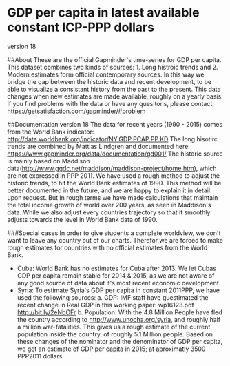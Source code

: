 # GDP per capita in latest available constant ICP-PPP dollars
version 18

##About
These are the official Gapminder's time-series for GDP per capita. This dataset combines two kinds of sources: 1. Long histroic trends and 2. Modern estimates form official contemporary sources. In this way we bridge the gap between the historic data and recent development, to be able to visualize a consistant history from the past to the present. This data changes when new estimates are made available, roughly on a yearly basis. If you find problems with the data or have any quesitons, please contact: https://getsatisfaction.com/gapminder/#problem

##Documentation version 18
The data for recent years (1990 - 2015) comes from the World Bank indicator: http://data.worldbank.org/indicator/NY.GDP.PCAP.PP.KD
The long hisotirc trends are combined by Mattias Lindgren and documented here: https://www.gapminder.org/data/documentation/gd001/
The historic source is mainly based on Maddison data(http://www.ggdc.net/maddison/maddison-project/home.htm), which are not expressed in PPP 2011. We have used a rough method to adjust the historic trends, to hit the World Bank estimates of 1990. This method will be better documented in the future, and we are happy to explain it in detail upon request. But in rough terms we have made calculations that  maintain the total income growth of world over 200 years, as seen in Maddison's data. While we also adjust every countries trajectory so that it smoothly adjusts towards the level in World Bank data of 1990.

###Special cases
In order to give students a complete worldview, we don't want to leave any country out of our charts. Therefor we are forced to make rough estimates for countries with no official estimates from the World Bank.
* Cuba: World Bank has no estimates for Cuba after 2013. We let Cubas GDP per capita remain stable for 2014 & 2015, as we are not aware of any good source of data about it's most recent economic development.
* Syria: To estimate Syria's GDP per capita in constant 2011PPP, we have used the following sources:
a. GDP: IMF staff have guestimated the recent change in Real GDP in this working paper: wp16123.pdf http://bit.ly/2eNbOFr
b. Population: With the 4.8 Million People have fled the country according to http://www.unocha.org/syria, and roughly half a million war-fatalities. This gives us a rough estimate of the current population inside the country, of roughly 5.1 Million people.
Based on these changes of the nominator and the denominator of GDP per capita, we get an estimate of GDP per capita in 2015; at aproximatly 3500 PPP2011 dollars.
